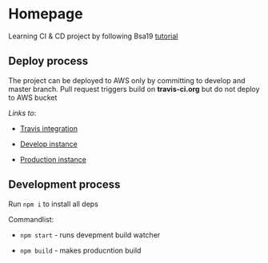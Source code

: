 # Homepage

Learning CI & CD project by following Bsa19 [tutorial](https://binary-studio-academy.github.io/stage-2/lectures/how-developers-work/)

## Deploy process

The project can be deployed to AWS only by committing to develop and master branch. Pull request triggers build on **travis-ci.org** but do not deploy to AWS bucket

_Links to_:

- [Travis integration](https://travis-ci.org/olegsid/homepage)

- [Develop instance](http://oleg.shevchuk.com-develop.s3-website.eu-central-1.amazonaws.com)

- [Production instance](http://oleg.shevchuk.com-production.s3-website.eu-central-1.amazonaws.com)

## Development process

Run `npm i` to install all deps

Commandlist:

- `npm start` - runs devepment build watcher
  
- `npm build` - makes producntion build
  